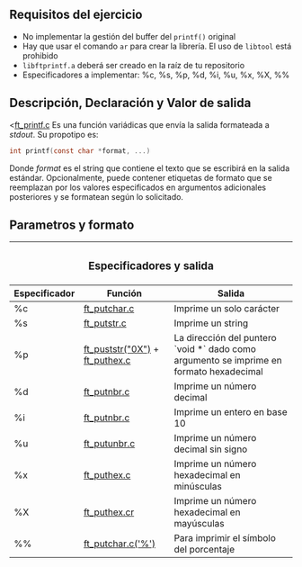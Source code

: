 ## Requisitos del ejercicio
- No implementar la gestión del buffer del `printf()` original
- Hay que usar el comando `ar` para crear la librería. El uso de `libtool` está prohibido
- `libftprintf.a` deberá ser creado en la raíz de tu repositorio
- Especificadores a implementar: %c, %s, %p, %d, %i, %u, %x, %X, %%

## Descripción, Declaración y Valor de salida
<[ft_printf.c](printf()) Es una función variádicas que envía la salida formateada a *stdout*. Su propotipo es:
```c
int printf(const char *format, ...)
```

Donde *format* es el string que contiene el texto que se escribirá en la salida estándar.
Opcionalmente, puede contener etiquetas de formato que se reemplazan por los valores especificados en argumentos adicionales posteriores y se formatean según lo solicitado.

## Parametros y formato
<table>
<thead>
  <tr>
    <th colspan="3"><h3>Especificadores y salida</h3></th>
  </tr>
  <tr>
    <th>Especificador</th>
    <th>Función</th>
    <th>Salida</th>
  </tr>
</thead>
<tbody>
  <tr>
    <td>%c</td>
    <td><a href=ft_putchar.c>ft_putchar.c</a></td>
    <td>Imprime un solo carácter</td>
  </tr>
  <tr>
    <td>%s</td>
    <td><a href=ft_putstr.c>ft_putstr.c</a></td>
    <td>Imprime un string </td>
  </tr>
  <tr>
    <td>%p</td>
    <td> <a href=ft_putstr.c>ft_puststr("0X")</a> + <a href=ft_puthex.c>ft_puthex.c</a></td>
    <td>La dirección del puntero `void *` dado como argumento se imprime en formato hexadecimal</td>
  </tr>
  <tr>
    <td>%d</td>
    <td><a href=ft_putnbr.c>ft_putnbr.c</a></td>
    <td>Imprime un número decimal</td>
  </tr>
  <tr>
    <td>%i</td>
    <td><a href=ft_putnbr.c>ft_putnbr.c</a></td>
    <td>Imprime un entero en base 10</td>
  </tr>
  <tr>
    <td>%u</td>
    <td><a href=ft_putunbr.c>ft_putunbr.c</a></td>
    <td>Imprime un número decimal sin signo</td>
  </tr>
  <tr>
    <td>%x</td>
    <td><a href=ft_puthex.c>ft_puthex.c</a></td>
    <td>Imprime un número hexadecimal en minúsculas</td>
  </tr>
  <tr>
    <td>%X</td>
    <td><a href=ft_puthex.c>ft_puthex.cr</a></td>
    <td>Imprime un número hexadecimal en mayúsculas</td>
  </tr>
  <tr>
    <td>%%</td>
    <td><a href=ft_putchar.c>ft_putchar.c('%')</a></td>
    <td>Para imprimir el símbolo del porcentaje</td>
  </tr>
</tbody>
<thead>